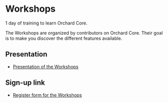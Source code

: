# Workshops

1 day of training to learn Orchard Core.

The Workshops are organized by contributors on Orchard Core.
Their goal is to make you discover the different features available.

## Presentation

- [Presentation of the Workshops](https://orchardcore.net/media/workshops/Orchard_Core_Workshops.docx)

## Sign-up link

- [Register form for the Workshops](https://forms.office.com/Pages/ResponsePage.aspx?id=vLlPa0hJy0a8SkTVCjbmq4YeKJYGYglHmeA2Spx2JJdUNkhUU1NSTFYwUE40VjVDTzRIUkNEWk1JRy4u)
